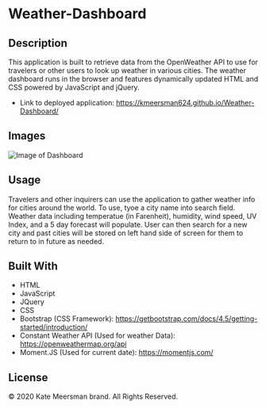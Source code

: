 # Weather-Dashboard

## Description

This application is built to retrieve data from the OpenWeather API to use for travelers or other users to look up weather in various cities. The weather dashboard runs in the browser and features dynamically updated HTML and CSS powered by JavaScript and jQuery.

- Link to deployed application: https://kmeersman624.github.io/Weather-Dashboard/

## Images

![Image of Dashboard]()

## Usage

Travelers and other inquirers can use the application to gather weather info for cities around the world. To use, tyoe a city name into search field. Weather data including temperatue (in Farenheit), humidity, wind speed, UV Index, and a 5 day forecast will populate. User can then search for a new city and past cities will be stored on left hand side of screen for them to return to in future as needed.

## Built With

- HTML
- JavaScript
- JQuery
- CSS
- Bootstrap (CSS Framework): https://getbootstrap.com/docs/4.5/getting-started/introduction/
- Constant Weather API (Used for weather Data): https://openweathermap.org/api
- Moment.JS (Used for current date): https://momentjs.com/

## License

© 2020 Kate Meersman brand. All Rights Reserved.
